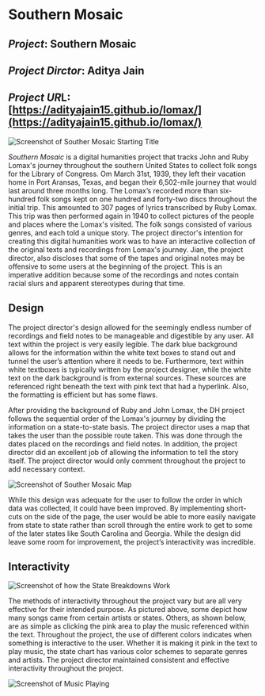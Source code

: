 # Southern Mosaic

## *Project*: Southern Mosaic

## *Project Dirctor*: Aditya Jain

## *Project UR*L: [https://adityajain15.github.io/lomax/](https://adityajain15.github.io/lomax/)

![Screenshot of Souther Mosaic Starting Title](https://Mmart04.github.io/BlogMart/images/SouthernMosaic.png)

*Southern Mosaic* is a digital humanities project that tracks John and Ruby Lomax's journey throughout the southern United States to collect folk songs for the Library of Congress. Om March 31st, 1939, they left their vacation home in Port Aransas, Texas, and began their 6,502-mile journey that would last around three months long. The Lomax’s recorded more than six-hundred folk songs kept on one hundred and forty-two discs throughout the initial trip. This amounted to 307 pages of lyrics transcribed by Ruby Lomax. This trip was then performed again in 1940 to collect pictures of the people and places where the Lomax's visited. The folk songs consisted of various genres, and each told a unique story. The project director's intention for creating this digital humanities work was to have an interactive collection of the original texts and recordings from Lomax's journey. Jian, the project director, also discloses that some of the tapes and original notes may be offensive to some users at the beginning of the project. This is an imperative addition because some of the recordings and notes contain racial slurs and apparent stereotypes during that time.

## Design

The project director's design allowed for the seemingly endless number of recordings and field notes to be manageable and digestible by any user. All text within the project is very easily legible. The dark blue background allows for the information within the white text boxes to stand out and tunnel the user’s attention where it needs to be. Furthermore, text within white textboxes is typically written by the project designer, while the white text on the dark background is from external sources. These sources are referenced right beneath the text with pink text that had a hyperlink. Also, the formatting is efficient but has some flaws.

After providing the background of Ruby and John Lomax, the DH project follows the sequential order of the Lomax's journey by dividing the information on a state-to-state basis. The project director uses a map that takes the user than the possible route taken. This was done through the dates placed on the recordings and field notes. In addition, the project director did an excellent job of allowing the information to tell the story itself. The project director would only comment throughout the project to add necessary context. 

![Screenshot of Souther Mosaic Map](https://Mmart04.github.io/BlogMart/images/SoutherMosaic-Map.png)

While this design was adequate for the user to follow the order in which data was collected, it could have been improved. By implementing short-cuts on the side of the page, the user would be able to more easily navigate from state to state rather than scroll through the entire work to get to some of the later states like South Carolina and Georgia. While the design did leave some room for improvement, the project’s interactivity was incredible.

## Interactivity

![Screenshot of how the State Breakdowns Work](https://Mmart04.github.io/BlogMart/images/SouthernMosaic-InteractiveKey.png)

The methods of interactivity throughout the project vary but are all very effective for their intended purpose. As pictured above, some depict how many songs came from certain artists or states. Others, as shown below, are as simple as clicking the pink area to play the music referenced within the text. Throughout the project, the use of different colors indicates when something is interactive to the user. Whether it is making it pink in the text to play music, the state chart has various color schemes to separate genres and artists. The project director maintained consistent and effective interactivity throughout the project.

![Screenshot of Music Playing](https://Mmart04.github.io/BlogMart/images/SouthernMosaic-Music.png)

